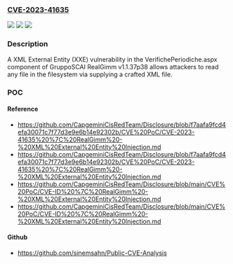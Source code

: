 ### [CVE-2023-41635](https://cve.mitre.org/cgi-bin/cvename.cgi?name=CVE-2023-41635)
![](https://img.shields.io/static/v1?label=Product&message=n%2Fa&color=blue)
![](https://img.shields.io/static/v1?label=Version&message=n%2Fa&color=blue)
![](https://img.shields.io/static/v1?label=Vulnerability&message=n%2Fa&color=brighgreen)

### Description

A XML External Entity (XXE) vulnerability in the VerifichePeriodiche.aspx component of GruppoSCAI RealGimm v1.1.37p38 allows attackers to read any file in the filesystem via supplying a crafted XML file.

### POC

#### Reference
- https://github.com/CapgeminiCisRedTeam/Disclosure/blob/f7aafa9fcd4efa30071c7f77d3e9e6b14e92302b/CVE%20PoC/CVE-2023-41635%20%7C%20RealGimm%20-%20XML%20External%20Entity%20Injection.md
- https://github.com/CapgeminiCisRedTeam/Disclosure/blob/f7aafa9fcd4efa30071c7f77d3e9e6b14e92302b/CVE%20PoC/CVE-2023-41635%20%7C%20RealGimm%20-%20XML%20External%20Entity%20Injection.md
- https://github.com/CapgeminiCisRedTeam/Disclosure/blob/main/CVE%20PoC/CVE-ID%20%7C%20RealGimm%20-%20XML%20External%20Entity%20Injection.md
- https://github.com/CapgeminiCisRedTeam/Disclosure/blob/main/CVE%20PoC/CVE-ID%20%7C%20RealGimm%20-%20XML%20External%20Entity%20Injection.md

#### Github
- https://github.com/sinemsahn/Public-CVE-Analysis

